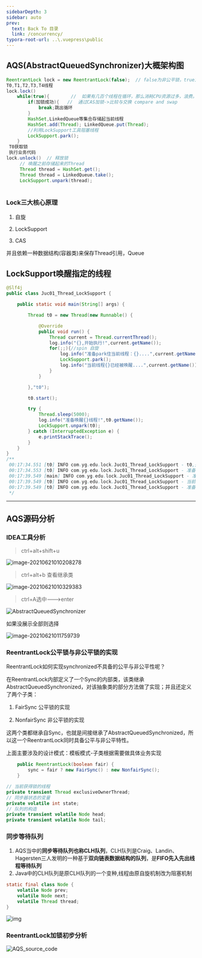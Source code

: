 ```yaml
---
sidebarDepth: 3
sidebar: auto
prev:
  text: Back To 目录
  link: /concurrency/
typora-root-url: ..\.vuepress\public
---
```




## AQS(AbstractQueuedSynchronizer)大概架构图

```java
ReentrantLock lock = new ReentrantLock(false);	// false为非公平锁，true为公平锁
T0,T1,T2,T3,T4线程
lock.lock()
    while(true){		//	如果有几百个线程在循环，那么消耗CPU资源过多，浪费。所以存储Thread
        if(加锁成功){	//	通过CAS加锁->比较与交换 compare and swap
            break;跳出循环
        }
        HashSet,LinkedQueue等集合存储起当前线程
        HashSet.add(Thread); LinkedQueue.put(Thread);
        //利用LockSupport工具阻塞线程
        LockSupport.park();
    }
 T0获取锁
 执行业务代码
lock.unlock()  // 释放锁
     // 唤醒之前存储起来的Thread
     Thread thread = HashSet.get();
	 Thread thread = LinkedQueue.take();
     LockSupport.unpark(thread);
    
```

### Lock三大核心原理

1. 自旋

2. LockSupport

3. CAS


并且依赖一种数据结构(容器类)来保存Thread引用，Queue



## LockSupport唤醒指定的线程

```java
@Slf4j
public class Juc01_Thread_LockSupport {

    public static void main(String[] args) {

        Thread t0 = new Thread(new Runnable() {

            @Override
            public void run() {
                Thread current = Thread.currentThread();
                log.info("{},开始执行!",current.getName());
                for(;;){//spin 自旋
                    log.info("准备park住当前线程：{}....",current.getName());
                    LockSupport.park();
                    log.info("当前线程{}已经被唤醒....",current.getName());
                }
            }

        },"t0");

        t0.start();

        try {
            Thread.sleep(5000);
            log.info("准备唤醒{}线程!",t0.getName());
            LockSupport.unpark(t0);
        } catch (InterruptedException e) {
            e.printStackTrace();
        }
    }
}
/**
 00:17:34.551 [t0] INFO com.yg.edu.lock.Juc01_Thread_LockSupport - t0,开始执行!
 00:17:34.553 [t0] INFO com.yg.edu.lock.Juc01_Thread_LockSupport - 准备park住当前线程：t0....
 00:17:39.549 [main] INFO com.yg.edu.lock.Juc01_Thread_LockSupport - 准备唤醒t0线程!
 00:17:39.549 [t0] INFO com.yg.edu.lock.Juc01_Thread_LockSupport - 当前线程t0已经被唤醒....
 00:17:39.549 [t0] INFO com.yg.edu.lock.Juc01_Thread_LockSupport - 准备park住当前线程：t0....
 */
```

----------

## AQS源码分析

### IDEA工具分析

> ctrl+alt+shift+u

![image-20210621010208278](/images/concurrency/image-20210621010208278.png)

> ctrl+alt+b  查看继承类

![image-20210621010329383](/images/concurrency/image-20210621010329383.png)

> ctrl+A选中--->enter

![AbstractQueuedSynchronizer](/images/concurrency/AbstractQueuedSynchronizer.png)

如果没展示全部则选择

![image-20210621011759739](/images/concurrency/image-20210621011759739.png)



### ReentrantLock公平锁与非公平锁的实现

ReentrantLock如何实现synchronized不具备的公平与非公平性呢？

在ReentrantLock内部定义了一个Sync的内部类，该类继承AbstractQueuedSynchronized，对该抽象类的部分方法做了实现；并且还定义了两个子类：

1. FairSync 公平锁的实现

2. NonfairSync 非公平锁的实现

这两个类都继承自Sync，也就是间接继承了AbstractQueuedSynchronized，所以这一个ReentrantLock同时具备公平与非公平特性。

上面主要涉及的设计模式：模板模式-子类根据需要做具体业务实现

```java
    public ReentrantLock(boolean fair) {
        sync = fair ? new FairSync() : new NonfairSync();
    }
```



```java
// 当前获得锁的线程
private transient Thread exclusiveOwnerThread;
// 同步器状态的变量
private volatile int state;
// 队列的构造
private transient volatile Node head;
private transient volatile Node tail;
```

### 同步等待队列

1. AQS当中的**同步等待队列也称CLH队列**，CLH队列是Craig、Landin、Hagersten三人发明的一种基于**双向链表数据结构的队列**，是**FIFO先入先出线程等待队列**
2. Java中的CLH队列是原CLH队列的一个变种,线程由原自旋机制改为阻塞机制

```java
static final class Node {
    volatile Node prev;
    volatile Node next;
    volatile Thread thread;
}
```

![img](/images/concurrency/14090)

### ReentrantLock加锁初步分析

![AQS_source_code](/images/concurrency/AQS_source_code.png)